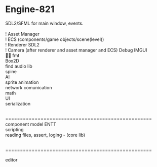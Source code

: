 # Engine-821

SDL2/SFML for main window, events.<br>
<br>
! Asset Manager<br>
! ECS (components/game objects/scene(level)) <br>
! Renderer SDL2<br>
! Camera (after renderer and asset manager and ECS)
Debug IMGUI<br>
👌🏼 fmt<br>
Box2D<br>
find audio lib<br>
spine<br>
AI<br>
sprite animation<br>
network comunication<br>
math<br>
UI<br>
serialization<br>
<br>

==================================================<br>
component model ENTT<br>
scripting<br>
reading files, assert, loging - (core lib)<br><br>

==================================================<br>

editor<br>
